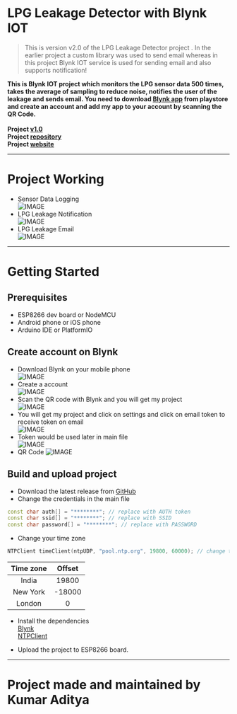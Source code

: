 # LPG Leakage Detector with Blynk IOT
> This is version v2.0 of the LPG Leakage Detector project . In the earlier project a custom library was used to send email whereas in this project Blynk IOT service is used for sending email and also supports notification!

**This is Blynk IOT project which monitors the LPG sensor data 500 times, takes the average of sampling to reduce noise, notifies the user of the leakage and sends email.
You need to download [Blynk app](https://play.google.com/store/apps/details?id=cc.blynk) from playstore and create an account and add my app to your account by scanning the QR Code.<br><br>
Project [v1.0](https://github.com/rahuladitya303/ESP8266_LPG_Leakage_Email_Sender.git)
<br>
Project [repository](https://github.com/rahuladitya303/LPG-Leakage-Detector-with-Blynk-IOT.git)<br>
Project [website](https://rahuladitya303.github.io/LPG-Leakage-Detector-with-Blynk-IOT/)<br>**

___

# Project Working
* Sensor Data Logging<br>
![IMAGE](https://hackster.imgix.net/uploads/attachments/1126073/screenshot_20200522-162634_blynk_Rqx406p0IK.jpg?auto=compress%2Cformat&w=680&h=510&fit=max)<br>
* LPG Leakage Notification<br>
![IMAGE](https://hackster.imgix.net/uploads/attachments/1126072/screenshot_20200522-162653_blynk_B0kt1D3sqq.jpg?auto=compress%2Cformat&w=680&h=510&fit=max)<br>
* LPG Leakage Email<br>
![IMAGE](https://hackster.imgix.net/uploads/attachments/1126075/annotation_2020-05-22_163006_ADuiSFfOCA.jpg?auto=compress%2Cformat&w=680&h=510&fit=max)


___

# Getting Started 
## Prerequisites
* ESP8266 dev board or NodeMCU
* Android phone or iOS phone
* Arduino IDE or PlatformIO 
## Create account on Blynk
* Download Blynk on your mobile phone <br>
![IMAGE](https://hackster.imgix.net/uploads/attachments/1126055/screenshot_20200522-154941_google_play_store_rhPcQGN3p7.jpg?auto=compress%2Cformat&w=680&h=510&fit=max)
* Create a account <br>
![IMAGE](https://hackster.imgix.net/uploads/attachments/1126052/screenshot_20200522-155030_blynk_G527rKXeS6.jpg?auto=compress%2Cformat&w=680&h=510&fit=max)
* Scan the QR code with Blynk and you will get my project  <br>
![IMAGE](https://hackster.imgix.net/uploads/attachments/1126058/screenshot_20200522-155132_blynk_RvbXTOzrgU.jpg?auto=compress%2Cformat&w=680&h=510&fit=max)
* You will get my project and click on settings and click on email token to receive token on email <br>
![IMAGE](https://hackster.imgix.net/uploads/attachments/1126054/screenshot_20200522-155248_blynk_jSLVD3ZgtH.jpg?auto=compress%2Cformat&w=680&h=510&fit=max)
* Token would be used later in main file<br>
![IMAGE](https://hackster.imgix.net/uploads/attachments/1126050/annotation_2020-05-22_155848_qX6LCMdOwj.jpg?auto=compress%2Cformat&w=680&h=510&fit=max)<br>
* QR Code
![IMAGE](https://hackster.imgix.net/uploads/attachments/1126081/screenshot_20200522-160132_blynk_Lbhk68qcuR.jpg?auto=compress%2Cformat&w=680&h=510&fit=max)


## Build and upload project 
* Download the latest release from [GitHub](https://github.com/rahuladitya303/LPG-Leakage-Detector-with-Blynk-IOT.git)
* Change the credentials in the main file
```cpp
const char auth[] = "********"; // replace with AUTH token
const char ssid[] = "********"; // replace with SSID
const char password[] = "********"; // replace with PASSWORD
```
* Change your time zone 
```cpp
NTPClient timeClient(ntpUDP, "pool.ntp.org", 19800, 60000); // change time zone with 19800
```  

| Time zone  | Offset |
| :-----------: | :--------: |
| India | 19800|
| New York  | -18000 |
| London | 0 |

* Install the dependencies<br>
[Blynk](https://github.com/blynkkk/blynk-library.git)<br>
[NTPClient](https://github.com/arduino-libraries/NTPClient.git)<br>

* Upload the project to ESP8266 board.

___

# Project made and maintained by Kumar Aditya
